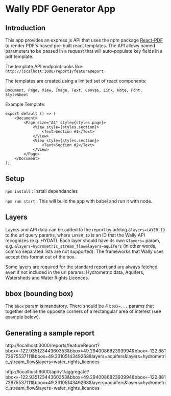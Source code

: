 # Wally PDF Generator App

## Introduction
This app provides an express.js API that uses the npm package [React-PDF](https://react-pdf.org/) to render 
PDF's based pre-built react templates.
The API allows named parameters to be passed in a request that will auto-populate key fields in a pdf template. 

The template API endpoint looks like:
``
http://localhost:3000/reports/featureReport
``

The templates are created using a limited set of react components:

``
Document, Page, View, Image, Text, Canvas, Link, Note, Font, StyleSheet
``

Example Template:
```
export default () => (
    <Document>
        <Page size="A4" style={styles.page}>
            <View style={styles.section}>
                <Text>Section #1</Text>
            </View>
            <View style={styles.section}>
                <Text>Section #2</Text>
            </View>
        </Page>
    </Document>
);
```
## Setup
``
npm install
``
: Install dependancies

``
npm run start
``
: This will build the app with babel and run it with node.

## Layers

Layers and API data can be added to the report by adding `&layers=LAYER_ID` to the url query params, where `LAYER_ID` is an ID that the Wally API recognizes (e.g. HYDAT). Each layer should have its own `&layers=` param, e.g. `&layers=hydrometric_stream_flow&layers=aquifers` (in other words, comma separated lists are not supported). The frameworks that Wally uses accept this format out of the box.

Some layers are required for the standard report and are always fetched, even if not included in the url params: Hydrometric data, Aquifers, Watersheds and Water Rights Licences.

## bbox (bounding box)

The `bbox` param is mandatory.  There should be 4 `bbox=...` params that together define the opposite corners of a rectangular area of interest (see example below).

## Generating a sample report

http://localhost:3000/reports/featureReport?bbox=-122.93512344360353&bbox=49.294008682393994&bbox=-122.88173675537111&bbox=49.3310514349268&layers=aquifers&layers=hydrometric_stream_flow&layers=water_rights_licences

http://localhost:8000/api/v1/aggregate?bbox=-122.93512344360353&bbox=49.294008682393994&bbox=-122.88173675537111&bbox=49.3310514349268&layers=aquifers&layers=hydrometric_stream_flow&layers=water_rights_licences
